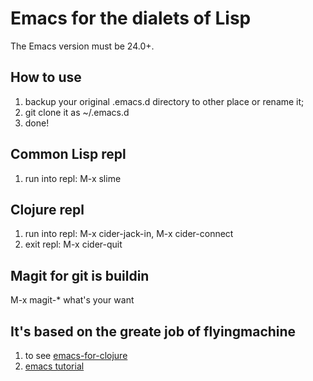 Emacs for the dialets of Lisp
=======
The Emacs version must be 24.0+.

## How to use
1. backup your original .emacs.d directory to other place or rename it;
2. git clone it as ~/.emacs.d
3. done!

## Common Lisp repl
1. run into repl: M-x slime

## Clojure repl
1. run into repl: M-x cider-jack-in, M-x cider-connect
2. exit repl: M-x cider-quit

## Magit for git is buildin
M-x magit-* what's your want

## It's based on the greate job of flyingmachine
1. to see [emacs-for-clojure](https://github.com/flyingmachine/emacs-for-clojure.git)
2. [emacs tutorial](http://www.braveclojure.com/basic-emacs/)
